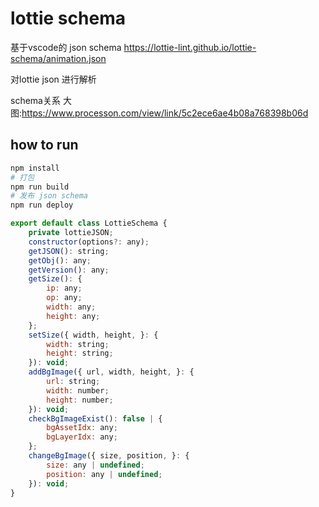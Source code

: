 # lottie schema

基于vscode的 json schema https://lottie-lint.github.io/lottie-schema/animation.json

对lottie json 进行解析

schema关系 大图:https://www.processon.com/view/link/5c2ece6ae4b08a768398b06d

## how to run


```bash
npm install
# 打包
npm run build
# 发布 json schema
npm run deploy
```

```js
export default class LottieSchema {
    private lottieJSON;
    constructor(options?: any);
    getJSON(): string;
    getObj(): any;
    getVersion(): any;
    getSize(): {
        ip: any;
        op: any;
        width: any;
        height: any;
    };
    setSize({ width, height, }: {
        width: string;
        height: string;
    }): void;
    addBgImage({ url, width, height, }: {
        url: string;
        width: number;
        height: number;
    }): void;
    checkBgImageExist(): false | {
        bgAssetIdx: any;
        bgLayerIdx: any;
    };
    changeBgImage({ size, position, }: {
        size: any | undefined;
        position: any | undefined;
    }): void;
}

```